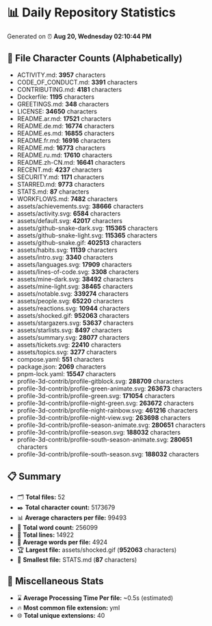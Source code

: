# 📊 Daily Repository Statistics
Generated on ⏰ **Aug 20, Wednesday 02:10:44 PM**

## 📂 File Character Counts (Alphabetically)
- ACTIVITY.md: **3957** characters
- CODE_OF_CONDUCT.md: **3391** characters
- CONTRIBUTING.md: **4181** characters
- Dockerfile: **1195** characters
- GREETINGS.md: **348** characters
- LICENSE: **34650** characters
- README.ar.md: **17521** characters
- README.de.md: **16774** characters
- README.es.md: **16855** characters
- README.fr.md: **16916** characters
- README.md: **16773** characters
- README.ru.md: **17610** characters
- README.zh-CN.md: **16641** characters
- RECENT.md: **4237** characters
- SECURITY.md: **1171** characters
- STARRED.md: **9773** characters
- STATS.md: **87** characters
- WORKFLOWS.md: **7482** characters
- assets/achievements.svg: **38666** characters
- assets/activity.svg: **6584** characters
- assets/default.svg: **42017** characters
- assets/github-snake-dark.svg: **115365** characters
- assets/github-snake-light.svg: **115365** characters
- assets/github-snake.gif: **402513** characters
- assets/habits.svg: **11139** characters
- assets/intro.svg: **3340** characters
- assets/languages.svg: **17909** characters
- assets/lines-of-code.svg: **3308** characters
- assets/mine-dark.svg: **38492** characters
- assets/mine-light.svg: **38465** characters
- assets/notable.svg: **339274** characters
- assets/people.svg: **65220** characters
- assets/reactions.svg: **10944** characters
- assets/shocked.gif: **952063** characters
- assets/stargazers.svg: **53637** characters
- assets/starlists.svg: **8497** characters
- assets/summary.svg: **28077** characters
- assets/tickets.svg: **22410** characters
- assets/topics.svg: **3277** characters
- compose.yaml: **551** characters
- package.json: **2069** characters
- pnpm-lock.yaml: **15547** characters
- profile-3d-contrib/profile-gitblock.svg: **288709** characters
- profile-3d-contrib/profile-green-animate.svg: **263673** characters
- profile-3d-contrib/profile-green.svg: **171054** characters
- profile-3d-contrib/profile-night-green.svg: **263672** characters
- profile-3d-contrib/profile-night-rainbow.svg: **461216** characters
- profile-3d-contrib/profile-night-view.svg: **263698** characters
- profile-3d-contrib/profile-season-animate.svg: **280651** characters
- profile-3d-contrib/profile-season.svg: **188032** characters
- profile-3d-contrib/profile-south-season-animate.svg: **280651** characters
- profile-3d-contrib/profile-south-season.svg: **188032** characters

## 📋 Summary
- 🗂️ **Total files:** 52
- ✒️ **Total character count:** 5173679
- 📊 **Average characters per file:** 99493
- 📝 **Total word count:** 256099
- 🧾 **Total lines:** 14922
- 📐 **Average words per file:** 4924
- 🏆 **Largest file:** assets/shocked.gif (**952063** characters)
- 🥉 **Smallest file:** STATS.md (**87** characters)

## 🌟 Miscellaneous Stats
- ⌛ **Average Processing Time Per file:** ~0.5s (estimated)
- 🔥 **Most common file extension:** yml
- 🌐 **Total unique extensions:** 40
